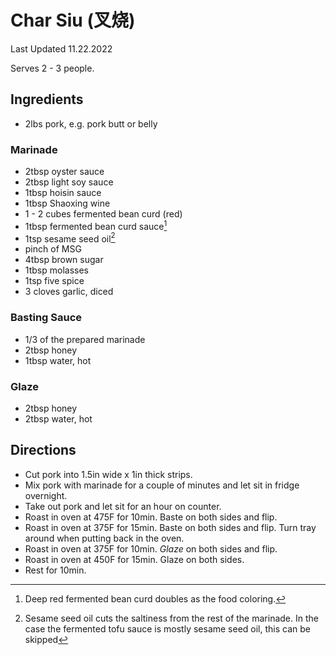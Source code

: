 # Char Siu (叉烧)

Last Updated 11.22.2022

Serves 2 - 3 people.

## Ingredients

* 2lbs pork, e.g. pork butt or belly

### Marinade

* 2tbsp oyster sauce
* 2tbsp light soy sauce
* 1tbsp hoisin sauce
* 1tbsp Shaoxing wine
* 1 - 2 cubes fermented bean curd (red)
* 1tbsp fermented bean curd sauce[^1]
* 1tsp sesame seed oil[^2]
* pinch of MSG
* 4tbsp brown sugar
* 1tbsp molasses
* 1tsp five spice
* 3 cloves garlic, diced

### Basting Sauce

* 1/3 of the prepared marinade
* 2tbsp honey
* 1tbsp water, hot

### Glaze

* 2tbsp honey
* 2tbsp water, hot

## Directions

* Cut pork into 1.5in wide x 1in thick strips.
* Mix pork with marinade for a couple of minutes and let sit in fridge
  overnight.
* Take out pork and let sit for an hour on counter.
* Roast in oven at 475F for 10min. Baste on both sides and flip.
* Roast in oven at 375F for 15min. Baste on both sides and flip. Turn tray
  around when putting back in the oven.
* Roast in oven at 375F for 10min. *Glaze* on both sides and flip.
* Roast in oven at 450F for 15min. Glaze on both sides.
* Rest for 10min.

[^1]: Deep red fermented bean curd doubles as the food coloring.
[^2]: Sesame seed oil cuts the saltiness from the rest of the marinade. In the
      case the fermented tofu sauce is mostly sesame seed oil, this can be
      skipped
